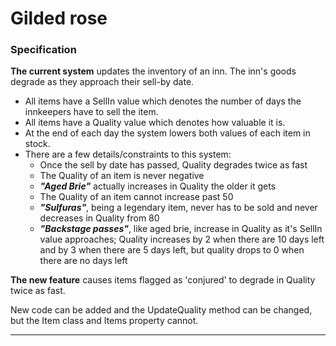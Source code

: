# Gilded rose

### Specification

**The current system** updates the inventory of an inn. The inn's goods degrade as they approach their sell-by date.

- All items have a SellIn value which denotes the number of days the innkeepers have to sell the item.
- All items have a Quality value which denotes how valuable it is.
- At the end of each day the system lowers both values of each item in stock.
- There are a few details/constraints to this system:
    - Once the sell by date has passed, Quality degrades twice as fast
    - The Quality of an item is never negative
    - **_"Aged Brie"_** actually increases in Quality the older it gets
    - The Quality of an item cannot increase past 50
    - **_"Sulfuras"_**, being a legendary item, never has to be sold and never decreases in Quality from 80
    - **_"Backstage passes"_**, like aged brie, increase in Quality as it's SellIn value approaches; Quality increases by 2 when there are 10 days left and by 3 when there are 5 days left, but quality drops to 0 when there are no days left

**The new feature** causes items flagged as 'conjured' to degrade in Quality twice as fast.

New code can be added and the UpdateQuality method can be changed, but the Item class and Items property cannot.

---



